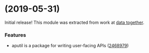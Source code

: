 <a name="v0.1.0"></a>
#  (2019-05-31)

Initial release! This module was extracted from work at [data together](https://github.com/datatogether).


### Features

* aputil is a package for writing user-facing APIs ([2468979](https://github.com/qri-io/apiutil/commit/2468979))



